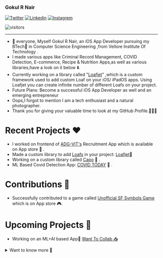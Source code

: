 ### Gokul R Nair

[![Twitter](https://img.shields.io/badge/twitter-%231DA1F2.svg?&style=for-the-badge&logo=twitter&logoColor=white)](https://twitter.com/GokulNair2303)
[![Linkedin](https://img.shields.io/badge/linkedin-%230077B5.svg?&style=for-the-badge&logo=linkedin&logoColor=white)](https://www.linkedin.com/in/gokul-r-nair/)
[![Instagrem](https://img.shields.io/badge/instagram-%23E4405F.svg?&style=for-the-badge&logo=instagram&logoColor=white)](https://www.instagram.com/_gokul_r_nair_/)

![visitors](https://visitor-badge.laobi.icu/badge?page_id=gokulnair2001)

____________________________________________________________________
 
- 👋 everyone, Myself Gokul R Nair, an iOS App Developer pursuing my BTech📜 in Computer Science Engineering ,from Vellore Institute Of Technology .
- I made various apps like Criminal Record Management, COVID Detection, E-commerce, Recipe & Nutrition Apps,as well as various libraries,have a look on it below ⬇️. 
- Currently working on a library called "[Loafjet](https://github.com/gokulnair2001/Loafjet)" ,which is a custom framework used to add custom Loaf on your iOS/ iPadOS apps. Using Loafjet you can create infinite number of different Loafs on your project.
- Future Plans: Become a successful iOS App Developer as well and an emerging entrepreneur
- Oops,I forgot to mention I am a tech enthusiast and a natural photographer.   
- Thank you for giving your valuable time to look at my GitHub Profile.👨🏻‍💻 

# Recent Projects ❤️

- I worked on frontend of [ADG-VIT's](https://apps.apple.com/in/app/adg-vit/id1545733138) Recruitment App which is available on App store 🎯 .
- Made a custom library to add [Loafs](https://androidexample365.com/content/images/2020/04/sample_dark_toast.png) in your project: [Loafjet](https://github.com/gokulnair2001/Loafjet)🚀
- Working on a custom library called [Capo](https://github.com/gokulnair2001/Capo) 🔘 .
- ML Based Covid Detection App: [COVID TODAY](https://github.com/gokulnair2001/COVID-TODAY) 🦠 .

# Contributions 🤝
- Successfully contributed to a game called [Unofficial SF Symbols Game](https://github.com/rudrankriyam/Unofficial-SF-Symbols-Game) which is on App store 🎮.

# Upcoming Projects 🤫

- Working on an ML+AI based App📱 [ Want To Collab 📥](https://www.linkedin.com/in/gokul-r-nair/)

<details>
<summary>
 Want to know more 👀
</summary>
<br>
 
# 🚀 Skills 

[![Swit](https://img.shields.io/badge/swift-%23FA7343.svg?&style=for-the-badge&logo=swift&logoColor=white)](https://github.com/gokulnair2001/)
<img src="https://img.shields.io/badge/javascript%20-%23323330.svg?&style=for-the-badge&logo=javascript&logoColor=%23F7DF1E"/>
[![JAVA](https://img.shields.io/badge/java-%23ED8B00.svg?&style=for-the-badge&logo=java&logoColor=white)](https://github.com/gokulnair2001/)
[![Ruby](https://img.shields.io/badge/ruby-%23CC342D.svg?&style=for-the-badge&logo=ruby&logoColor=white)](https://github.com/gokulnair2001/)
[![MYSQL](https://img.shields.io/badge/mysql-%2300f.svg?&style=for-the-badge&logo=mysql&logoColor=white)](https://github.com/gokulnair2001/)
[![c++](https://img.shields.io/badge/c++%20-%2300599C.svg?&style=for-the-badge&logo=c%2B%2B&logoColor=white)](https://github.com/gokulnair2001/)
[![SqlLite](https://img.shields.io/badge/sqlite-%2307405e.svg?&style=for-the-badge&logo=sqlite&logoColor=white)](https://github.com/gokulnair2001/)
[![R](https://img.shields.io/badge/r-%23276DC3.svg?&style=for-the-badge&logo=r&logoColor=white)](https://github.com/gokulnair2001/)
<img src="https://img.shields.io/badge/python%20-%2314354C.svg?&style=for-the-badge&logo=python&logoColor=white"/>


# Stats 📊

![githu stats](https://github-readme-stats.vercel.app/api?username=gokulnair2001&show_icons=true&theme=radical)

# Language 📕

[![Top Langs](https://github-readme-stats.vercel.app/api/top-langs/?username=gokulnair2001&layout=compact)](https://github.com/gokulnair2001/github-readme-stats)

# Device 💻

[![Mac](https://img.shields.io/badge/apple-macbook%20pro%202020-%23999999.svg?&style=for-the-badge&logo=apple&logoColor=white)](https://www.apple.com/in/macbook-pro-16/)
</details>
